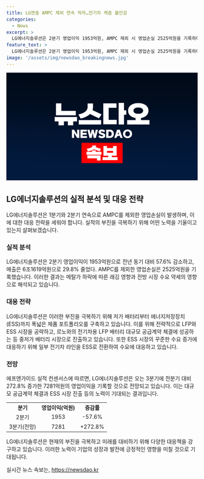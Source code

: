 ```yaml
---
title: LG엔솔 AMPC 제외 연속 적자…전기차 캐즘 불안감
categories:
  - News
excerpt: >
  LG에너지솔루션은 2분기 영업이익 1953억원, AMPC 제외 시 영업손실 2525억원을 기록하며 메탈가 하락과 전방 시장 수요 약세 등에 영향을 받았다. 이에 대응하기 위해 LFP·ESS 시장을 공략하고 미국 미시간 공장에서 생산을 이어갔다. 북미 시장에서는 AMPC가 전분기 대비 2배 넘게 늘어나며 긍정적인 평가를 받았고, 중저가 배터리 시장으로의 진출과 ESS 시장에서의 대응을 강화하고 있다. 또한, ESS 시장의 꾸준한 수요를 고려하여 전기차 라인을 ESS로 전환하는 등 향후에는 영업이익이 늘어날 것으로 전망된다. 
feature_text: >
  LG에너지솔루션은 2분기 영업이익 1953억원, AMPC 제외 시 영업손실 2525억원을 기록하며 메탈가 하락과 전방 시장 수요 약세 등에 영향을 받았다. 이에 대응하기 위해 LFP·ESS 시장을 공략하고 미국 미시간 공장에서 생산을 이어갔다. 북미 시장에서는 AMPC가 전분기 대비 2배 넘게 늘어나며 긍정적인 평가를 받았고, 중저가 배터리 시장으로의 진출과 ESS 시장에서의 대응을 강화하고 있다. 또한, ESS 시장의 꾸준한 수요를 고려하여 전기차 라인을 ESS로 전환하는 등 향후에는 영업이익이 늘어날 것으로 전망된다. 
image: '/assets/img/newsdao_breakingnews.jpg'
---
```


<p><img src="/assets/img/newsdao_breakingnews.jpg" alt="implanttips 속보" /></p>

<h2 data-ke-size="size26">LG에너지솔루션의 실적 분석 및 대응 전략</h2>

<p data-ke-size="size16">LG에너지솔루션은 1분기와 2분기 연속으로 AMPC를 제외한 영업손실이 발생하며, 이에 대한 대응 전략을 세워야 합니다. 실적의 부진을 극복하기 위해 어떤 노력을 기울이고 있는지 살펴보겠습니다.</p>

<h3><b>실적 분석</b></h3>

<p data-ke-size="size16">LG에너지솔루션은 2분기 영업이익이 1953억원으로 전년 동기 대비 57.6% 감소하고, 매출은 6조1619억원으로 29.8% 줄었다. AMPC를 제외한 영업손실은 2525억원을 기록했습니다. 이러한 결과는 메탈가 하락에 따른 래깅 영향과 전방 시장 수요 약세의 영향으로 해석되고 있습니다.</p>

<h3><b>대응 전략</b></h3>

<p data-ke-size="size16">LG에너지솔루션은 이러한 부진을 극복하기 위해 저가 배터리부터 에너지저장장치(ESS)까지 폭넓은 제품 포트폴리오를 구축하고 있습니다. 이를 위해 전략적으로 LFP와 ESS 시장을 공략하고, 르노와의 전기차용 LFP 배터리 대규모 공급계약 체결에 성공하는 등 중저가 배터리 시장으로 진출하고 있습니다. 또한 ESS 시장의 꾸준한 수요 증가에 대응하기 위해 일부 전기차 라인을 ESS로 전환하여 수요에 대응하고 있습니다.</p>

<h3><b>전망</b></h3>

<p data-ke-size="size16">에프앤가이드 실적 컨센서스에 따르면, LG에너지솔루션은 오는 3분기에 전분기 대비 272.8% 증가한 7281억원의 영업이익을 기록할 것으로 전망되고 있습니다. 이는 대규모 공급계약 체결과 ESS 시장 진출 등의 노력이 기대되는 결과입니다.</p>

<table>
    <tr>
        <td style="text-align: center; height: 17px;"><b>분기</b></td>
        <td style="text-align: center; height: 17px;"><b>영업이익(억원)</b></td>
        <td style="text-align: center; height: 17px;"><b>증감률</b></td>
    </tr>
    <tr>
        <td style="text-align: center; height: 17px;">2분기</td>
        <td style="text-align: center; height: 17px;">1953</td>
        <td style="text-align: center; height: 17px;">-57.6%</td>
    </tr>
    <tr>
        <td style="text-align: center; height: 17px;">3분기(전망)</td>
        <td style="text-align: center; height: 17px;">7281</td>
        <td style="text-align: center; height: 17px;">+272.8%</td>
    </tr>
</table>

<p data-ke-size="size16">LG에너지솔루션은 현재의 부진을 극복하고 미래를 대비하기 위해 다양한 대응책을 강구하고 있습니다. 이러한 노력이 기업의 성장과 발전에 긍정적인 영향을 미칠 것으로 기대됩니다.</p>
실시간 뉴스 속보는, <a href="https://newsdao.kr" rel="dofollow">https://newsdao.kr</a>



